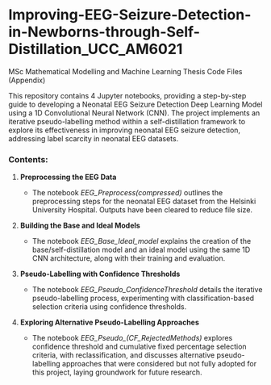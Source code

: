 # Improving-EEG-Seizure-Detection-in-Newborns-through-Self-Distillation_UCC_AM6021
MSc Mathematical Modelling and Machine Learning Thesis Code Files (Appendix)

This repository contains 4 Jupyter notebooks, providing a step-by-step guide to developing a Neonatal EEG Seizure Detection Deep Learning Model using a 1D Convolutional Neural Network (CNN). The project implements an iterative pseudo-labelling method within a self-distillation framework to explore its effectiveness in improving neonatal EEG seizure detection, addressing label scarcity in neonatal EEG datasets.

### Contents:

1. **Preprocessing the EEG Data**
   - The notebook *EEG_Preprocess(compressed)* outlines the preprocessing steps for the neonatal EEG dataset from the Helsinki University Hospital. Outputs have been cleared to reduce file size.

2. **Building the Base and Ideal Models**
   - The notebook *EEG_Base_Ideal_model* explains the creation of the base/self-distillation model and an ideal model using the same 1D CNN architecture, along with their training and evaluation.

3. **Pseudo-Labelling with Confidence Thresholds**
   - The notebook *EEG_Pseudo_ConfidenceThreshold* details the iterative pseudo-labelling process, experimenting with classification-based selection criteria using confidence thresholds.

4. **Exploring Alternative Pseudo-Labelling Approaches**
   - The notebook *EEG_Pseudo_(CF_RejectedMethods)* explores confidence threshold and cumulative fixed percentage selection criteria, with reclassification, and discusses alternative pseudo-labelling approaches that were considered but not fully adopted for this project, laying groundwork for future research.
